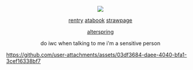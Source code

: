 <div align="center">
  
![](https://komarev.com/ghpvc/?username=undeadlost&label=🦋&style=flat-plastic&color=grey)

[rentry](https://rentry.co/lvoryy) [atabook](https://undeadlost.atabook.org/) [strawpage](https://necroiogist.straw.page/)

[alterspring](https://alterspring.org/@trans)

do iwc when talking to me i'm a sensitive person

</div>
<p align="center">
  

  

https://github.com/user-attachments/assets/03df3684-daee-4040-bfa1-3cef16338bf7
</p>
<div align="center">

&nbsp;

&nbsp;
